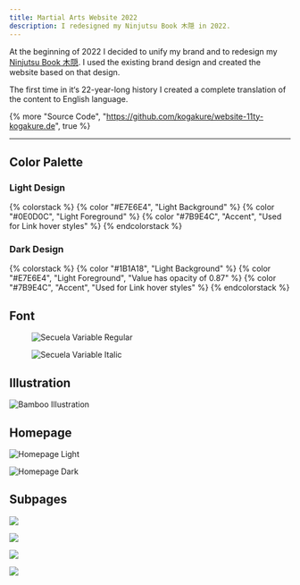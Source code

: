 ```yaml
---
title: Martial Arts Website 2022
description: I redesigned my Ninjutsu Book 木隠 in 2022.
---
```


At the beginning of 2022 I decided to unify my brand and to redesign my [Ninjutsu Book 木隠](https://www.kogakure.de/en/). I used the existing brand design and created the website based on that design.

The first time in it‘s 22-year-long history I created a complete translation of the content to English language.

{% more "Source Code", "https://github.com/kogakure/website-11ty-kogakure.de", true %}

---

## Color Palette

### Light Design

{% colorstack %}
{% color "#E7E6E4", "Light Background" %}
{% color "#0E0D0C", "Light Foreground" %}
{% color "#7B9E4C", "Accent", "Used for Link hover styles" %}
{% endcolorstack %}

### Dark Design

{% colorstack %}
{% color "#1B1A18", "Light Background" %}
{% color "#E7E6E4", "Light Foreground", "Value has opacity of 0.87" %}
{% color "#7B9E4C", "Accent", "Used for Link hover styles" %}
{% endcolorstack %}

## Font

<figure class="light image-shadow">

![Secuela Variable Regular](./images/secuela-variable-regular.svg)

</figure>

<figure class="light image-shadow">

![Secuela Variable Italic](./images/secuela-variable-italic.svg)

</figure>

## Illustration

![Bamboo Illustration](./images/kogakure-v8-illustration.jpg)

## Homepage

![Homepage Light](./images/kogakure-v9-homepage.jpg)

![Homepage Dark](./images/kogakure-v9-homepage-dark.jpg)

## Subpages

<div class="projects-detail-medium">

![](./images/kogakure-v9-essay.jpg)

![](./images/kogakure-v9-recommendations.jpg)

</div>

<div class="projects-detail-medium">

![](./images/kogakure-v9-colophon.jpg)

![](./images/kogakure-v9-glossary.jpg)

</div>
